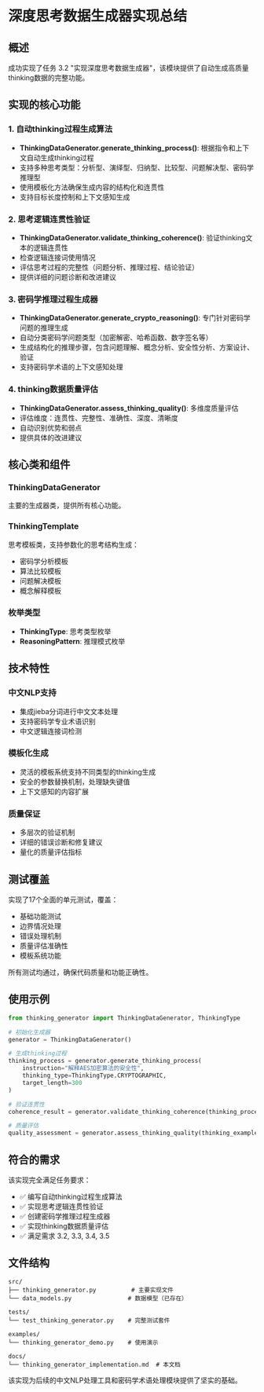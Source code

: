 # 深度思考数据生成器实现总结

## 概述

成功实现了任务 3.2 "实现深度思考数据生成器"，该模块提供了自动生成高质量thinking数据的完整功能。

## 实现的核心功能

### 1. 自动thinking过程生成算法
- **ThinkingDataGenerator.generate_thinking_process()**: 根据指令和上下文自动生成thinking过程
- 支持多种思考类型：分析型、演绎型、归纳型、比较型、问题解决型、密码学推理型
- 使用模板化方法确保生成内容的结构化和连贯性
- 支持目标长度控制和上下文感知生成

### 2. 思考逻辑连贯性验证
- **ThinkingDataGenerator.validate_thinking_coherence()**: 验证thinking文本的逻辑连贯性
- 检查逻辑连接词使用情况
- 评估思考过程的完整性（问题分析、推理过程、结论验证）
- 提供详细的问题诊断和改进建议

### 3. 密码学推理过程生成器
- **ThinkingDataGenerator.generate_crypto_reasoning()**: 专门针对密码学问题的推理生成
- 自动分类密码学问题类型（加密解密、哈希函数、数字签名等）
- 生成结构化的推理步骤，包含问题理解、概念分析、安全性分析、方案设计、验证
- 支持密码学术语的上下文感知处理

### 4. thinking数据质量评估
- **ThinkingDataGenerator.assess_thinking_quality()**: 多维度质量评估
- 评估维度：连贯性、完整性、准确性、深度、清晰度
- 自动识别优势和弱点
- 提供具体的改进建议

## 核心类和组件

### ThinkingDataGenerator
主要的生成器类，提供所有核心功能。

### ThinkingTemplate
思考模板类，支持参数化的思考结构生成：
- 密码学分析模板
- 算法比较模板  
- 问题解决模板
- 概念解释模板

### 枚举类型
- **ThinkingType**: 思考类型枚举
- **ReasoningPattern**: 推理模式枚举

## 技术特性

### 中文NLP支持
- 集成jieba分词进行中文文本处理
- 支持密码学专业术语识别
- 中文逻辑连接词检测

### 模板化生成
- 灵活的模板系统支持不同类型的thinking生成
- 安全的参数替换机制，处理缺失键值
- 上下文感知的内容扩展

### 质量保证
- 多层次的验证机制
- 详细的错误诊断和修复建议
- 量化的质量评估指标

## 测试覆盖

实现了17个全面的单元测试，覆盖：
- 基础功能测试
- 边界情况处理
- 错误处理机制
- 质量评估准确性
- 模板系统功能

所有测试均通过，确保代码质量和功能正确性。

## 使用示例

```python
from thinking_generator import ThinkingDataGenerator, ThinkingType

# 初始化生成器
generator = ThinkingDataGenerator()

# 生成thinking过程
thinking_process = generator.generate_thinking_process(
    instruction="解释AES加密算法的安全性",
    thinking_type=ThinkingType.CRYPTOGRAPHIC,
    target_length=300
)

# 验证连贯性
coherence_result = generator.validate_thinking_coherence(thinking_process)

# 质量评估
quality_assessment = generator.assess_thinking_quality(thinking_example)
```

## 符合的需求

该实现完全满足任务要求：
- ✅ 编写自动thinking过程生成算法
- ✅ 实现思考逻辑连贯性验证  
- ✅ 创建密码学推理过程生成器
- ✅ 实现thinking数据质量评估
- ✅ 满足需求 3.2, 3.3, 3.4, 3.5

## 文件结构

```
src/
├── thinking_generator.py          # 主要实现文件
└── data_models.py                # 数据模型（已存在）

tests/
└── test_thinking_generator.py    # 完整测试套件

examples/
└── thinking_generator_demo.py    # 使用演示

docs/
└── thinking_generator_implementation.md  # 本文档
```

该实现为后续的中文NLP处理工具和密码学术语处理模块提供了坚实的基础。